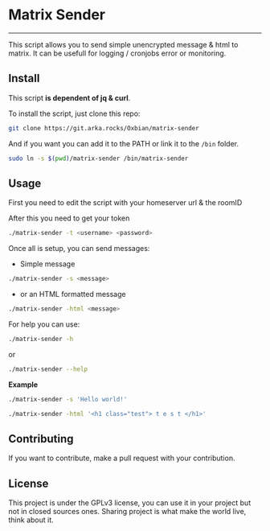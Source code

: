 # Matrix Sender
---

This script allows you to send simple unencrypted message & html to matrix.
It can be usefull for logging / cronjobs error or monitoring.

## Install

This script **is dependent of jq & curl**.

To install the script, just clone this repo:
```sh
git clone https://git.arka.rocks/Oxbian/matrix-sender
```

And if you want you can add it to the PATH or link it to the `/bin` folder.
```sh
sudo ln -s $(pwd)/matrix-sender /bin/matrix-sender
```

## Usage

First you need to edit the script with your homeserver url & the roomID

After this you need to get your token
```sh
./matrix-sender -t <username> <password>
```

Once all is setup, you can send messages:
- Simple message
```sh
./matrix-sender -s <message>
```

- or an HTML formatted message
```sh
./matrix-sender -html <message>
```

For help you can use:
```sh
./matrix-sender -h
```
or
```sh
./matrix-sender --help
```

**Example**
```bash
./matrix-sender -s 'Hello world!'
```

```bash
./matrix-sender -html '<h1 class="test"> t e s t </h1>'
```

## Contributing

If you want to contribute, make a pull request with your contribution.

## License

This project is under the GPLv3 license, you can use it in your project but not in closed sources ones.
Sharing project is what make the world live, think about it.

